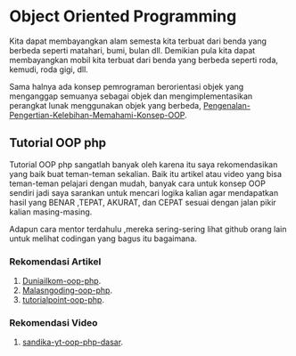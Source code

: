 # Object Oriented Programming
Kita dapat membayangkan alam semesta kita terbuat dari benda yang berbeda seperti matahari, bumi, bulan dll. Demikian pula kita dapat membayangkan mobil kita terbuat dari benda yang berbeda seperti roda, kemudi, roda gigi, dll.

Sama halnya ada konsep pemrograman berorientasi objek yang menganggap semuanya sebagai objek dan mengimplementasikan perangkat lunak menggunakan objek yang berbeda, [Pengenalan-Pengertian-Kelebihan-Memahami-Konsep-OOP](https://www.malasngoding.com/pengertian-dan-pengenalan-oop-pada-php/).

## Tutorial OOP php
Tutorial OOP php sangatlah banyak oleh karena itu saya rekomendasikan yang baik buat teman-teman sekalian. Baik itu artikel atau video yang bisa teman-teman pelajari dengan mudah, banyak cara untuk konsep OOP sendiri jadi saya sarankan untuk mencari logika kalian agar mendapatkan hasil yang BENAR ,TEPAT, AKURAT, dan CEPAT sesuai dengan jalan pikir kalian masing-masing.

Adapun cara mentor terdahulu ,mereka sering-sering lihat github orang lain untuk melihat codingan yang bagus itu bagaimana.
### Rekomendasi Artikel
1. [Duniailkom-oop-php](https://www.duniailkom.com/tutorial-belajar-oop-php-pemrograman-berbasis-objek-php/).
2. [Malasngoding-oop-php](https://www.malasngoding.com/php-oop-part-2-pengertian-class-object-property-dan-method/).
3. [tutorialpoint-oop-php](https://www.tutorialspoint.com/php/php_object_oriented.htm).
### Rekomendasi Video
1. [sandika-yt-oop-php-dasar](https://www.youtube.com/watch?v=ZKDUFoouyBI).


